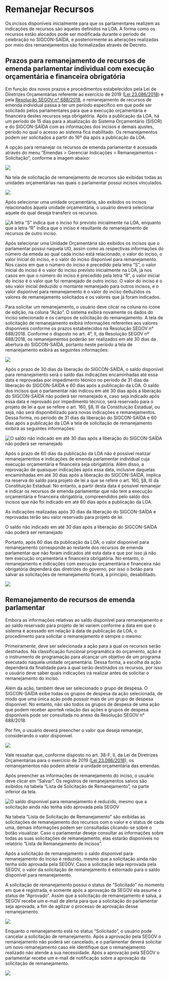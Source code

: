 # Remanejar Recursos

  
Os incisos disponíveis inicialmente para que os parlamentares realizem as indicações de recursos são aqueles definidos na LOA. A forma como os recursos estão alocados pode ser modificada durante o período de celebração no SIGCON-SAÍDA, e posteriormente as alterações realizadas por meio dos remanejamentos são formalizadas através de Decreto.

## Prazos para remanejamento de recursos de emenda parlamentar individual com execução orçamentária e financeira obrigatória

Em função dos novos prazos e procedimentos estabelecidos pela Lei de Diretrizes Orçamentárias referente ao exercício de 2019 \([Lei 23.086/2018](https://www.almg.gov.br/consulte/legislacao/completa/completa.html?ano=2018&num=23086&tipo=LEI)\) e pela [Resolução SEGOV n° 688/2018](http://www.sigconsaida.mg.gov.br/images/resolucoes/resolucao_segov_688_2018_12_28.pdf), o remanejamento de recursos de emenda individual passa a ter um período específico em que pode ser solicitado pelos parlamentares para que a execução orçamentária e financeira destes recursos seja obrigatória. Após a publicação da LOA, há um período de 15 dias para a atualização do Sistema Orçamentário \(SISOR\) e do SIGCON-SAÍDA com as informações dos incisos e demais ajustes, período no qual o acesso ao sistema fica inabilitado. Os remanejamentos podem ser solicitados a partir do 16º dia após a publicação da LOA.

A opção para remanejar os recursos de emenda parlamentar é acessada através do menu “Emendas &gt; Gerenciar Indicações &gt; Remanejamentos – Solicitação”, conforme a imagem abaixo:

![](.gitbook/assets/0%20%2810%29.png)

Na tela de solicitação de remanejamento de recursos são exibidas todas as unidades orçamentárias nas quais o parlamentar possui incisos vinculados.

![](.gitbook/assets/1%20%2817%29.png)

Após selecionar uma unidade orçamentária, são exibidos os incisos relacionados àquela unidade orçamentária, o usuário deverá selecionar aquele do qual deseja transferir os recursos.

![A letra &#x201C;S&#x201D; indica que o inciso foi previsto inicialmente na LOA, enquanto que a letra &#x201C;R&#x201D; indica que o inciso &#xE9; resultante do remanejamento de recursos de outro inciso.](.gitbook/assets/2%20%2812%29.png)

Após selecionar uma Unidade Orçamentária são exibidos os incisos que o parlamentar possui naquela UO, assim como as respectivas informações do número da emeda ao qual cada inciso está relacionado, o valor do inciso, o valor inicial do inciso, e o valor do inciso disponível para remanejamento. Nos casos em que o número do inciso é precedido pela letra “S”, o valor inicial do inciso é o valor do inciso previsto inicialmente na LOA, já nos casos em que o número do inciso é precedido pela letra “R”, o valor inicial do inciso é o valor que foi remanejado de outro inciso. O valor do inciso é o seu valor inicial deduzido o montante remanejado para outros incisos, e o valor disponível para remanejamento é o valor do inciso deduzidos os valores de remanejamento solicitados e os valores que já foram indicados.

Para solicitar um remanejamento, o usuário deve clicar na coluna no ícone de edição, na coluna “Ação”. O sistema exibirá novamente os dados do inciso selecionado e os campos de solicitação do remanejamento. A tela de solicitação de remanejamento exibirá informações referentes aos valores disponíveis conforme os prazos estabelecidos na Resolução SEGOV n° 688/2018. Conforme o disposto no art. 4°, II, da Resolução SEGOV nº 688/2018, os remanejamentos poderão ser realizados em até 30 dias da abertura do SIGCON-SAÍDA, portanto neste período a tela de remanejamento exibirá as seguintes informações:

![](.gitbook/assets/3%20%2810%29.png)

Após o prazo de 30 dias da liberação do SIGCON-SAÍDA, o saldo disponível para remanejamento será o saldo das indicações encaminhadas até essa data e reprovadas por impedimento técnico no período de 31 dias da liberação do SIGCON-SAÍDA e 60 dias após a publicação da LOA. O saldo dos incisos que o parlamentar não indicou em até 30 dias após a liberação do SIGCON-SAÍDA não poderá ser remanejado e, caso seja indicado após essa data e reprovado por impedimento técnico, será reservado para o projeto de lei a que se refere o art. 160, §8, III da Constituição Estadual, ou seja, não será disponibilizado para novas indicações e remanejamentos. Dessa forma, no período de 31 dias da liberação do SIGCON-SAÍDA e 60 dias após a publicação da LOA a tela de solicitação de remanejamento exibirá as seguintes informações:

![O saldo n&#xE3;o indicado em at&#xE9; 30 dias ap&#xF3;s a libera&#xE7;&#xE3;o do SIGCON-SA&#xCD;DA n&#xE3;o poder&#xE1; ser remanejado](.gitbook/assets/4%20%288%29.png)

Após o prazo de 60 dias da publicação da LOA não é possível realizar remanejamentos e indicações de emenda parlamentar individual cuja execução orçamentária e financeira seja obrigatória. Além disso, a reprovação de quaisquer indicações após essa data, inclusive daquelas encaminhadas em até 30 dias após a liberação do SIGCON-SAÍDA, implica na reserva do saldo para projeto de lei a que se refere o art. 160, §8, III da Constituição Estadual. No entanto, a partir desta data é possível remanejar e indicar os recursos de emenda parlamentar que não tem a execução orçamentária e financeira obrigatória, compreendidos pelo saldo dos incisos que não foi indicado em até 60 dias após a publicação da LOA.

As indicações realizadas após 30 dias da liberação do SIGCON-SAÍDA e reprovadas terão seu valor reservado para projeto de lei.

O saldo não indicado em até 30 dias após a liberação do SIGCON-SAÍDA não poderá ser remanejado

Portanto, após 60 dias da publicação da LOA, o valor disponível para remanejamento corresponde ao restante dos recursos de emenda parlamentar que não foram indicados até esta data e que por isso já não tem execução orçamentária e financeira obrigatória. No entanto, o remanejamento e indicações com execução orçamentária e financeira não obrigatória dependerá das diretrizes do governo, por isso o botão para salvar as solicitações de remanejamento ficará, a princípio, desabilitado.

![](.gitbook/assets/5%20%285%29.png)

## Remanejamento de recursos de emenda parlamentar

Embora as informações relativas ao saldo disponível para remanejamento e ao saldo reservado para projeto de lei variem conforme a data em que o sistema é acessado em relação à data de publicação da LOA, o procedimento para solicitar o remanejamento é sempre o mesmo:

Primeiramente, deve ser selecionada a ação para a qual os recursos serão destinados. Na classificação funcional programática do orçamento, ação é o instrumento de programação para alcançar um objetivo de um programa executado naquela unidade orçamentária. Dessa forma, a escolha da ação dependerá da finalidade para a qual serão destinados os recursos, por isso o usuário deve saber quais indicações irá realizar antes de solicitar o remanejamento do inciso.

Além da ação, também deve ser selecionado o grupo de despesa. O SIGCON-SAÍDA exibe todas os grupos de despesa da ação selecionada, de modo que uma única ação pode possuir mais de um grupo de despesa disponível. No entanto, não são todos os grupos de despesa de uma ação que podem receber aporteA relação das ações e grupos de despesa disponíveis pode ser consultada no anexo da Resolução SEGOV n° 688/2018.

Por fim, o usuário deverá preencher o valor que deseja remanejar, considerando o valor disponível.

![](.gitbook/assets/0%20%282%29.png)

Vale ressaltar que, conforme disposto no art. 38-F, II, da Lei de Diretrizes Orçamentárias para o exercício de 2019 \([Lei 23.086/2018](https://www.almg.gov.br/consulte/legislacao/completa/completa.html?ano=2018&num=23086&tipo=LEI)\), os remanejamentos não podem alterar a unidade orçamentária das emendas.

Após preencher as informações de remanejamento do inciso, o usuário deve clicar em “Salvar”. Os registros de remanejamentos salvos são exibidos na tabela “Lista de Solicitação de Remanejamento”, na parte inferior da tela.

![O saldo dispon&#xED;vel para remanejamento &#xE9; reduzido, mesmo que a solicita&#xE7;&#xE3;o ainda n&#xE3;o tenha sido aprovada pela SEGOV](.gitbook/assets/1%20%2815%29.png)

Na tabela “Lista de Solicitação de Remanejamento” são exibidas as solicitações de remanejamento dos recursos com o valor e o status de cada uma, demais informações podem ser consultadas clicando-se sobre o botão visualizar. Caso o parlamentar deseje consultar as informações sobre todas as suas solicitações de remanejamento, elas estarão disponíveis no relatório “Lista de Remanejamento de Incisos”.

Após a solicitação de remanejamento o saldo disponível para remanejamento do inciso é reduzido, mesmo que a solicitação ainda não tenha sido aprovada pela SEGOV. Caso a solicitação seja reprovada pela SEGOV, o valor da solicitação de remanejamento é estornado para o saldo disponível para remanejamento.

A solicitação de remanejamento possui o status de “Solicitado” no momento em que é registrada, e somente após a aprovação da SEGOV ela assume o status de “Aprovado”. Assim que a solicitação de remanejamento é salva, a SEGOV recebe um e-mail de alerta para que a solicitação do parlamentar seja aprovada, a fim de agilizar o processo de aprovação desse remanejamento.

![](.gitbook/assets/2%20%282%29.png)

Enquanto o remanejamento está no status “Solicitado”, o usuário pode cancelar a solicitação de remanejamento. Após a aprovação pela SEGOV o remanejamento não poderá ser cancelado, e o parlamentar deverá solicitar um novo remanejamento caso ele identifique que o remanejamento realizado não atende a sua necessidade. Após a aprovação pela SEGOV o parlamentar recebe um e-mail de notificação sobre a aprovação da solicitação de remanejamento.

![](.gitbook/assets/3%20%2815%29.png)

